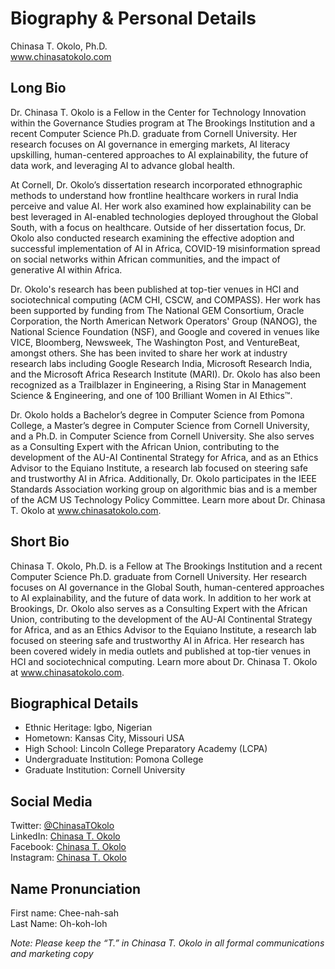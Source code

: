 # Biography & Personal Details
Chinasa T. Okolo, Ph.D. \
www.chinasatokolo.com

## Long Bio
Dr. Chinasa T. Okolo is a Fellow in the Center for Technology Innovation within the Governance Studies program at The Brookings Institution and a recent Computer Science Ph.D. graduate from Cornell University. Her research focuses on AI governance in emerging markets, AI literacy upskilling, human-centered approaches to AI explainability, the future of data work, and leveraging AI to advance global health. 
 
At Cornell, Dr. Okolo’s dissertation research incorporated ethnographic methods to understand how frontline healthcare workers in rural India perceive and value AI. Her work also examined how explainability can be best leveraged in AI-enabled technologies deployed throughout the Global South, with a focus on healthcare. Outside of her dissertation focus, Dr. Okolo also conducted research examining the effective adoption and successful implementation of AI in Africa, COVID-19 misinformation spread on social networks within African communities, and the impact of generative AI within Africa.

Dr. Okolo's research has been published at top-tier venues in HCI and sociotechnical computing (ACM CHI, CSCW, and COMPASS). Her work has been supported by funding from The National GEM Consortium, Oracle Corporation, the North American Network Operators' Group (NANOG), the National Science Foundation (NSF), and Google and covered in venues like VICE, Bloomberg, Newsweek, The Washington Post, and VentureBeat, amongst others. She has been invited to share her work at industry research labs including Google Research India, Microsoft Research India, and the Microsoft Africa Research Institute (MARI). Dr. Okolo has also been recognized as a Trailblazer in Engineering, a Rising Star in Management Science & Engineering, and one of 100 Brilliant Women in AI Ethics™.
 
Dr. Okolo holds a Bachelor’s degree in Computer Science from Pomona College, a Master’s degree in Computer Science from Cornell University, and a Ph.D. in Computer Science from Cornell University. She also serves as a Consulting Expert with the African Union, contributing to the development of the AU-AI Continental Strategy for Africa, and as an Ethics Advisor to the Equiano Institute, a research lab focused on steering safe and trustworthy AI in Africa. Additionally, Dr. Okolo participates in the IEEE Standards Association working group on algorithmic bias and is a member of the ACM US Technology Policy Committee. Learn more about Dr. Chinasa T. Okolo at www.chinasatokolo.com.

## Short Bio
Chinasa T. Okolo, Ph.D. is a Fellow at The Brookings Institution and a recent Computer Science Ph.D. graduate from Cornell University. Her research focuses on AI governance in the Global South, human-centered approaches to AI explainability, and the future of data work. In addition to her work at Brookings, Dr. Okolo also serves as a Consulting Expert with the African Union, contributing to the development of the AU-AI Continental Strategy for Africa, and as an Ethics Advisor to the Equiano Institute, a research lab focused on steering safe and trustworthy AI in Africa. Her research has been covered widely in media outlets and published at top-tier venues in HCI and sociotechnical computing. Learn more about Dr. Chinasa T. Okolo at www.chinasatokolo.com.

## Biographical Details
* Ethnic Heritage: Igbo, Nigerian
* Hometown: Kansas City, Missouri USA
* High School: Lincoln College Preparatory Academy (LCPA)
* Undergraduate Institution: Pomona College
* Graduate Institution: Cornell University

## Social Media
Twitter: [@ChinasaTOkolo](https://www.twitter.com/ChinasaTOkolo) \
LinkedIn: [Chinasa T. Okolo](https://www.linkedin.com/in/chinasatokolo) \
Facebook: [Chinasa T. Okolo](https://www.facebook.com/ChinasaTOkolo) \
Instagram: [Chinasa T. Okolo](https://www.instagram.com/ChinasaTOkolo)

## Name Pronunciation
First name: Chee-nah-sah 		
Last Name: Oh-koh-loh



_Note: Please keep the “T.” in Chinasa T. Okolo in all formal communications and marketing copy_
